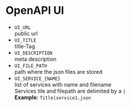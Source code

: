 # OpenAPI UI

- `UI_URL` \
  public url
- `UI_TITLE` \
  title-Tag
- `UI_DESCRIPTION` \
  meta description
- `UI_FILE_PATH` \
  path where the json files are stored
- `UI_SERVICE_{NAME}` \
  list of services with name and filename \
  Services tile and filepath are delimited by a `|` \
  **Example:** `Title|service1.json`